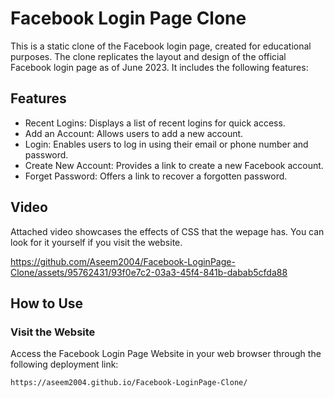 # Facebook Login Page Clone
<section>
<p>This is a static clone of the Facebook login page, created for educational purposes. The clone replicates the layout and design of the official Facebook login page as of June 2023. It includes the following features:</p>
</section>
<section>
<h2>Features</h2>
<ul>
<li>Recent Logins: Displays a list of recent logins for quick access.</li>
<li>Add an Account: Allows users to add a new account.</li>
<li>Login: Enables users to log in using their email or phone number and password.</li>
<li>Create New Account: Provides a link to create a new Facebook account.</li>
<li>Forget Password: Offers a link to recover a forgotten password.</li>
</ul>
</section>

<section>
<h2>Video</h2>
<p>Attached video showcases the effects of CSS that the wepage has. You can look for it yourself if you visit the website.</p>        


https://github.com/Aseem2004/Facebook-LoginPage-Clone/assets/95762431/93f0e7c2-03a3-45f4-841b-dabab5cfda88


</section>
<section>
<h2>How to Use</h2>
<h3>Visit the Website</h3>
<p>Access the Facebook Login Page Website in your web browser through the following deployment link:
<pre><code>https://aseem2004.github.io/Facebook-LoginPage-Clone/</code></pre></p>
</section>





  
